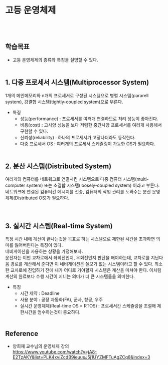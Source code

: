 # 고등 운영체제
<br></br>

## 학습목표
* 고등 운영체제의 종류와 특징을 설명할 수 있다.
<br></br>

## 1. 다중 프로세서 시스템(Multiprocessor System)
1개의 메인메모리와 n개의 프로세서로 구성된 시스템으로 병렬 시스템(pararell system), 강결합 시스템(tightly-coupled system)으로 부른다.
* 특징  
    * 성능(performance) : 프로세서를 여러개 연결하므로 처리 성능이 좋아진다.
    * 비용(cost) : 고사양 성능을 보다 저렴한 중간사양 프로세서를 여러개 사용해서 구현할 수 있다.
    * 신뢰성(reliability) : 하나의 프로세서가 고장나더라도 동작한다.
    * 다중 프로세서 OS : 여러개의 프로세서 스케쥴링이 가능한 OS가 필요하다.
<br></br>

## 2. 분산 시스템(Distributed System)
여러개의 컴퓨터를 네트워크로 연결시킨 시스템으로 다중 컴퓨터 시스템(multi-computer system) 또는 소결합 시스템(loosely-coupled system) 이라고 부른다.  
네트워크에 연결된 컴퓨터간 메시지를 전송, 컴퓨터의 작업 관리를 도와주는 분산 운영체제(Distributed OS)가 필요하다.  
<br></br>

## 3. 실시간 시스템(Real-time System)
특정 시간 내에 계산이 끝나는것을 목표로 하는 시스템으로 제한된 시간을 초과하면 의미를 잃어버린다는 특징이 있다.  
네비게이션을 사용하는 상황을 가정해보자.  
운전자는 이번 교차로에서 좌회전인지, 우회전인지 판단을 해야하는데, 교차로를 지난다음 경로를 계산해서 준다면 이 네비게이션은 쓸모가 없는 시스템이라고 할 수 있다.
최소한 교차로에 진입하기 전에 내가 어디로 가야할지 시스템은 계산을 마쳐야 한다.
이처럼 계산의 완료보다 수행 시간이 지니는 의미가 더 큰 시스템들을 의미한다.
* 특징
    * 시간 제약 : Deadline
    * 사용 분야 : 공장 자동화(FA), 군사, 항공, 우주
    * 실시간 운영체제(Real-time OS = RTOS) : 프로세서간 스케쥴링을 조절해 제한시간을 엄수하는것이 중요하다.
<br></br>

## Reference
* 양희재 교수님의 운영체제 강의  
https://www.youtube.com/watch?v=jA8-E2TzAKY&list=PLK4xviZcdB9ieuusJ5j1UYZMFTuAgZCq8&index=3